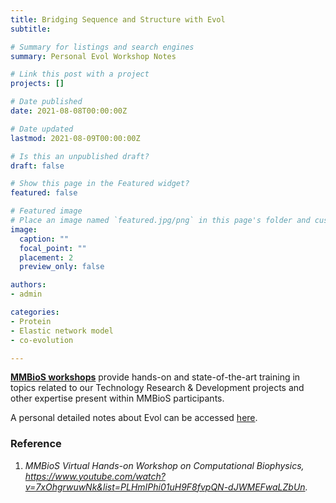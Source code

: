 ```yaml
---
title: Bridging Sequence and Structure with Evol
subtitle: 

# Summary for listings and search engines
summary: Personal Evol Workshop Notes

# Link this post with a project
projects: []

# Date published
date: 2021-08-08T00:00:00Z

# Date updated
lastmod: 2021-08-09T00:00:00Z

# Is this an unpublished draft?
draft: false

# Show this page in the Featured widget?
featured: false

# Featured image
# Place an image named `featured.jpg/png` in this page's folder and customize its options here.
image:
  caption: ""
  focal_point: ""
  placement: 2
  preview_only: false

authors:
- admin

categories:
- Protein
- Elastic network model
- co-evolution

---
```


[**MMBioS workshops**](https://mmbios.pitt.edu/outreach/workshops) provide hands-on and state-of-the-art training in topics related to our Technology Research & Development projects and other expertise present within MMBioS participants.

A personal detailed notes about Evol can be accessed [here](./Evol.pdf).

  
### Reference

1. _MMBioS Virtual Hands-on Workshop on Computational Biophysics, https://www.youtube.com/watch?v=7xOhgrwuwNk&list=PLHmIPhi01uH9F8fvpQN-dJWMEFwaLZbUn._


